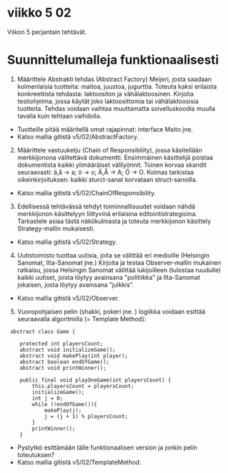 # viikko 5 02

Viikon 5 perjantain tehtävät.

# Suunnittelumalleja funktionaalisesti


1. Määrittele Abstrakti tehdas (Abstract Factory) Meijeri, josta saadaan kolmenlaisia tuotteita: maitoa, juustoa, jugurttia.
Toteuta kaksi erilaista konkreettista tehdasta: laktoositon ja vähälaktoosinen.
Kirjoita testiohjelma, jossa käytät joko laktoosittomia tai vähälaktoosisia tuotteita.
Tehdas voidaan vaihtaa muuttamatta soivelluskoodia muulla tavalla kuin tehtaan vaihdolla.

* Tuotteille pitää määritellä omat rajapinnat: interface Maito jne.
* Katso mallia gitistä v5/02/AbstractFactory.


2. Määrittele vastuuketju (Chain of Responsibility), jossa käsitellään merkkijonona välitettävä dokumentti.
Ensimmäinen käsittelijä poistaa dokumentista kaikki ylimääräiset välilyönnit. Toinen korvaa skandit seuraavasti: ä,å -> a; ö -> o; Ä,Å -> A; Ö -> O. 
Kolmas tarkistaa oikeinkirjoituksen: kaikki sturct-sanat korvataan struct-sanoilla.
* Katso mallia gitistä v5/02/ChainOfResponsibility.

3. Edellisessä tehtävässä tehdyt toiminnallisuudet voidaan nähdä merkkijonon käsittelyyn liittyvinä erilaisina editointistrategioina. 
Tarkastele asiaa tästä näkökulmasta ja toteuta merkkijonon käsittely Strategy-mallin mukaisesti. 
* Katso mallia gitistä v5/02/Strategy.

4. Uutistoimisto tuottaa uutisia, joita se välittää eri medioille (Helsingin Sanomat, Ilta-Sanomat jne.) Kirjoita ja testaa Observer-mallin mukainen ratkaisu, 
jossa Helsingin Sanomat välittää lukijoilleen (tulostaa ruudulle) kaikki uutiset, joista löytyy avainsana "politiikka" ja Ilta-Sanomat jokaisen, josta löytyy avainsana "julkkis".
* Katso mallia gitistä v5/02/Observer.

5. Vuoropohjaisen pelin (shakki, pokeri jne. ) logiikka voidaan esittää seuraavalla algoritmilla (= Template Method):

```
 abstract class Game {
 
    protected int playersCount;
    abstract void initializeGame();
    abstract void makePlay(int player);
    abstract boolean endOfGame();
    abstract void printWinner();

    public final void playOneGame(int playersCount) {
        this.playersCount = playersCount;
        initializeGame();
        int j = 0;
        while (!endOfGame()){
            makePlay(j);
            j = (j + 1) % playersCount;
        }
        printWinner();
    }
```
* Pystytkö esittämään tälle funktionaalisen version ja jonkin pelin toteutuksen? 
* Katso mallia gitistä v5/02/TemplateMethod.